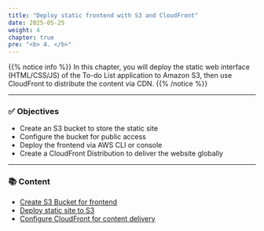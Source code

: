 ```yaml
---
title: "Deploy static frontend with S3 and CloudFront"
date: 2025-05-25
weight: 4
chapter: true
pre: "<b> 4. </b>"
---
```


{{% notice info %}}
In this chapter, you will deploy the static web interface (HTML/CSS/JS) of the To-do List application to Amazon S3, then use CloudFront to distribute the content via CDN.
{{% /notice %}}

---

### ✅ Objectives

- Create an S3 bucket to store the static site
- Configure the bucket for public access
- Deploy the frontend via AWS CLI or console
- Create a CloudFront Distribution to deliver the website globally

---

### 📚 Content

- [Create S3 Bucket for frontend](4.1-setup-s3/)
- [Deploy static site to S3](4.2-deploy-static-site/)
- [Configure CloudFront for content delivery](4.3-setup-cloudfront/)